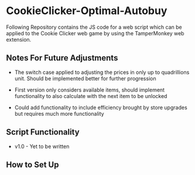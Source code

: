 # CookieClicker-Optimal-Autobuy

Following Repository contains the JS code for a web script which can be applied to the Cookie Clicker web game by using the TamperMonkey web extension.

## Notes For Future Adjustments
- The switch case applied to adjusting the prices in only up to quadrillions unit. Should be implemented better for further progression

- First version only considers available items, should implement functionality to also calculate with the next item to be unlocked

- Could add functionality to include efficiency brought by store upgrades but requires much more functionality
## Script Functionality

- v1.0 - Yet to be written

## How to Set Up

<ol>
</ol>
